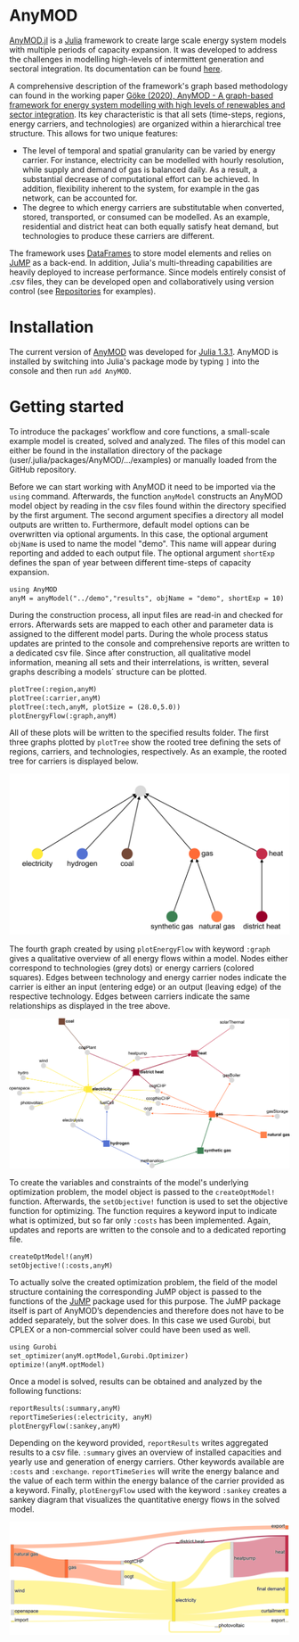 # AnyMOD

[AnyMOD.jl](https://github.com/leonardgoeke/AnyMOD.jl) is a [Julia](https://julialang.org/) framework to create large scale energy system models with multiple periods of capacity expansion. It was developed to address the challenges in modelling high-levels of intermittent generation and sectoral integration. Its documentation can be found [here](https://leonardgoeke.github.io/AnyMOD.jl/dev/).

A comprehensive description of the framework's graph based methodology can found in the working paper [Göke (2020), AnyMOD - A graph-based framework for energy system modelling with high levels of renewables and sector integration](https://arxiv.org/abs/2004.10184). Its key characteristic is that all sets (time-steps, regions, energy carriers, and technologies) are organized within a hierarchical tree structure. This allows for two unique features:
* The level of temporal and spatial granularity can be varied by energy carrier. For instance, electricity can be modelled with hourly resolution, while supply and demand of gas is balanced daily. As a result, a substantial decrease of computational effort can be achieved. In addition, flexibility inherent to the system, for example in the gas network, can be accounted for.
* The degree to which energy carriers are substitutable when converted, stored, transported, or consumed can be modelled. As an example, residential and district heat can both equally satisfy heat demand, but technologies to produce these carriers are different.

The framework uses [DataFrames](https://juliadata.github.io/DataFrames.jl/stable/) to store model elements and relies on [JuMP](https://github.com/JuliaOpt/JuMP.jl) as a back-end. In addition, Julia's multi-threading capabilities are heavily deployed to increase performance. Since models entirely consist of .csv files, they can be developed open and collaboratively using version control (see [Repositories](@ref) for examples).

# Installation

The current version of [AnyMOD](https://github.com/leonardgoeke/AnyMOD.jl) was developed for [Julia 1.3.1](https://julialang.org/downloads/oldreleases/). AnyMOD is installed by switching into Julia's package mode by typing `]` into the console and then run `add AnyMOD`.

# Getting started

To introduce the packages’ workflow and core functions, a small-scale example model is created, solved and analyzed. The files of this model can either be found in the installation directory of the package (user/.julia/packages/AnyMOD/.../examples) or manually loaded from the GitHub repository.

Before we can start working with AnyMOD it need to be imported via the `using` command. Afterwards, the function `anyModel` constructs an AnyMOD model object by reading in the csv files found within the directory specified by the first argument. The second argument specifies a directory all model outputs are written to. Furthermore, default model options can be overwritten via optional arguments. In this case, the optional argument `objName` is used to name the model "demo". This name will appear during reporting and added to each output file. The optional argument `shortExp` defines the span of year between different time-steps of capacity expansion.

```
using AnyMOD
anyM = anyModel("../demo","results", objName = "demo", shortExp = 10)
```

During the construction process, all input files are read-in and checked for errors. Afterwards sets are mapped to each other and parameter data is assigned to the different model parts. During the whole process status updates are printed to the console and comprehensive reports are written to a dedicated csv file. Since after construction, all qualitative model information, meaning all sets and their interrelations, is written, several graphs describing a models´ structure can be plotted.

```
plotTree(:region,anyM)
plotTree(:carrier,anyM)
plotTree(:tech,anyM, plotSize = (28.0,5.0))
plotEnergyFlow(:graph,anyM)
```

All of these plots will be written to the specified results folder. The first three graphs plotted by `plotTree` show the rooted tree defining the sets of regions, carriers, and technologies, respectively. As an example, the rooted tree for carriers is displayed below.

![](assets/carrier.png)

The fourth graph created by using `plotEnergyFlow` with keyword `:graph` gives a qualitative overview of all energy flows within a model. Nodes either correspond to technologies (grey dots) or energy carriers (colored squares). Edges between technology and energy carrier nodes indicate the carrier is either an input (entering edge) or an output (leaving edge) of the respective technology. Edges between carriers indicate the same relationships as displayed in the tree above.

![](assets/energyFlowGraph.png)

To create the variables and constraints of the model's underlying optimization problem, the model object is passed to the `createOptModel!` function. Afterwards, the `setObjective!` function is used to set the objective function for optimizing. The function requires a keyword input to indicate what is optimized, but so far only `:costs` has been implemented. Again, updates and reports are written to the console and to a dedicated reporting file.

```
createOptModel!(anyM)
setObjective!(:costs,anyM)
```

To actually solve the created optimization problem, the field of the model structure containing the corresponding JuMP object is passed to the functions of the [JuMP](https://github.com/JuliaOpt/JuMP.jl) package used for this purpose. The JuMP package itself is part of AnyMOD’s dependencies and therefore does not have to be added separately, but the solver does. In this case we used Gurobi, but CPLEX or a non-commercial solver could have been used as well.

```
using Gurobi
set_optimizer(anyM.optModel,Gurobi.Optimizer)
optimize!(anyM.optModel)
```

Once a model is solved, results can be obtained and analyzed by the following functions:

```
reportResults(:summary,anyM)
reportTimeSeries(:electricity, anyM)
plotEnergyFlow(:sankey,anyM)
```

Depending on the keyword provided, `reportResults` writes aggregated results to a csv file. `:summary` gives an overview of installed capacities and yearly use and generation of energy carriers. Other keywords available are `:costs` and `:exchange`. `reportTimeSeries` will write the energy balance and the value of each term within the energy balance of the carrier provided as a keyword. Finally, `plotEnergyFlow` used with the keyword `:sankey` creates a sankey diagram that visualizes the quantitative energy flows in the solved model.

![](assets/sankey.png)
